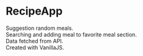 # RecipeApp
 
 Suggestion random meals.<br/>
 Searching and adding meal to favorite meal section.<br/>
 Data fetched from API.<br/>
 Created with VanillaJS.
